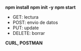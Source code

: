 **npm install**
**npm init -y**
**npm start**

- GET: lectura
- POST: envio de datos
- PUT: update
- DELETE: borrar

**CURL, POSTMAN**
